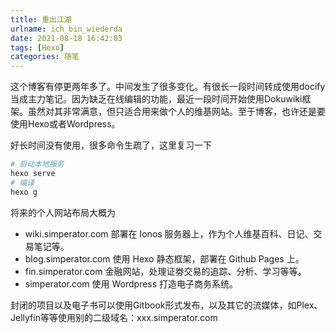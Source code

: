 ```yaml
---
title: 重出江湖
urlname: ich_bin_wiederda
date: 2021-08-18 16:42:03
tags: [Hexo]
categories: 随笔
---
```




这个博客有停更两年多了。中间发生了很多变化。有很长一段时间转成使用docify当成主力笔记。因为缺乏在线编辑的功能，最近一段时间开始使用Dokuwiki框架。虽然对其非常满意，但只适合用来做个人的维基网站。至于博客，也许还是要使用Hexo或者Wordpress。



好长时间没有使用，很多命令生疏了，这里复习一下

```bash
# 启动本地服务
hexo serve
# 编译
hexo g 
```



将来的个人网站布局大概为

- wiki.simperator.com 部署在 Ionos 服务器上，作为个人维基百科、日记、交易笔记等。
- blog.simperator.com 使用 Hexo 静态框架，部署在 Github Pages 上。
- fin.simperator.com 金融网站，处理证劵交易的追踪、分析、学习等等。
- simperator.com 使用 Wordpress 打造电子商务系统。



封闭的项目以及电子书可以使用Gitbook形式发布，以及其它的流媒体，如Plex、Jellyfin等等使用别的二级域名：xxx.simperator.com
